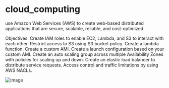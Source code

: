 # cloud_computing
use Amazon Web Services (AWS) to create web-based distributed applications that are secure, scalable, reliable, and cost-optimized

Objectives:
Create IAM roles to enable EC2, Lambda, and S3 to interact with each other.
Restrict access to S3 using S3 bucket policy.
Create a lambda function.
Create a custom AMI.
Create a launch configuration based on your custom AMI.
Create an auto scaling group across multiple Availability Zones with policies for scaling up and down.
Create an elastic load balancer to distribute service requests.
Access control and traffic limitations by using AWS NACLs.


![image](https://github.com/thanhthy275/cloud_computing/assets/67629044/95b72693-8fec-4ea8-a9a1-6021320db5bf)


